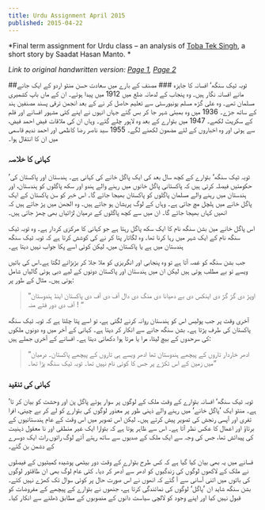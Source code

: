 ```yaml
---
title: Urdu Assignment April 2015
published: 2015-04-22
---
```


*Final term assignment for Urdu class – an analysis of <a href="http://en.wikipedia.org/wiki/Toba_Tek_Singh_%28short_story%29">Toba Tek Singh</a>, a short story by Saadat Hasan Manto. *

*Link to original handwritten version: [Page 1], [Page 2]*

[Page 1]:https://dl.dropboxusercontent.com/u/953/site_assets/urdu_diploma_apr2015_1.jpg
[Page 2]:https://dl.dropboxusercontent.com/u/953/site_assets/urdu_diploma_apr2015_2.jpg

<div lang="ur">
##ٹوبہ ٹیک سنگھ‘ افسانہ کا جایزہ
### مصنف کے بارے میں
سعادت حسن منٹو اردو کے ایک جانے مانے افسانہ نگار ہیں۔ وہ پنجاب کے لدھانہ ضلع میں  1912 میں پیدا ہوئے۔ ان کے ماں باپ کشمیری مسلمان تھے۔ وہ علی گڑھ مسلم یونیورسٹی سے تعلیم حاصل کر نے کے بعد انجمن ترقی پسند مصنفین ہند کے ساتھ جڑے۔ 1936 میں وہ بمبئی شہر جا کر بس گئے جہاں انہوں نے اپنے کئی مشہور افسانے اور فلم کے سکرپٹ لکھے۔ 1947 میں بٹوارے کے بعد وہ لاہور چلے گئے۔ وہاں ان کی ملاقات فیض احمد فیض، سید ناصر رضا كاظمی اور احمد ندیم قاسمی‎ سے ہوئی اور وہ اخباروں کے لئے مضمون لکھنے لگے۔ 1955 میں ان کا انتقال ہوا۔

### کہانی کا خلاصہ
’ٹوبہ ٹیک سنگھ‘  بٹوارے کے کچھ سال  بعد کی ایک پاگل خانے کی کہانی ہے۔ ہندستان اور پاکستان کی حکومتیں فیصلہ کرتی ہیں کہ پاکستانی پاگل خانوں میں رہنے والے ہندو اور سکھ پاگلوں کو ہندستان، اور ہندستان میں رہنے والے مسلمان پاگلوں کو پاکستان بھیجا جائے گا۔ اس خبر کو سن پاکستان کے ایک پاگل خانے میں ہلچل مچ جاتی ہے۔ وہاں کے لوگ پریشان ہو جاتے ہیں۔ وہ الجھن میں پڑ جاتے ہیں کہ انھیں کہاں بھیجا جائے گا۔ ان میں سے کچھ پاگلوں کے درمیان لڑائیاں بھی چھڑ جاتی ہیں۔

اس پاگل خانے مین بشن سنگھ نام کا ایک سکھ پاگل رہتا ہے جو کہانی کا مرکزی کردار ہے۔ وہ ٹوبہ ٹیک سنگھ نام کے ایک شہر میں رہا کرنا تھا۔ وہ لگاتار پتا کر نے کی کوشش کرتا ہے کہ ٹوبہ ٹیک سنگھ ہندستان میں ہے یا پاکستان میں، لیکن کوئی اسے پکا جواب نہیں دیتا ہے۔

جب  بشن سنگھ کو غصہ آتا ہے تو وہ پنجابی اور انگریزی کو ملا جلا کر بڑبڑانے لگتا ہے۔اس کی باتیں ویسے تو بے مطلب ہوتی ہیں لیکن ان میں ہندستان اور پاکستان دونوں کے لیے دبی ہوئی گالیاں شامل ہوتی ہیں۔ مثال کے طور پر:

> ”اوپڑ دی گڑ گڑ دی اینکس دی بے دھیانا دی منگ دی دال آف دی آف دی پاکستان اینڈ ہندوستان آف دی دور فٹے منہ ! “

آخری وقت پر جب پولیس اس کو ہندستان روانہ کرنے لگتی ہے، تو اسے پتا چلتا ہے کہ ٹوبہ ٹیک سنگھ پاکستان کی طرف پڑتا ہے۔  بشن سنگھ جانے سے انکار کر دیتا ہے۔ کہانی کے آخر میں وہ دونوں ملکوں کی سرحدوں کے بیچ  لیٹا، مرا یا مرتا ہوا دکھائی دیتا ہے۔ افسانے کے آخری جملے ہیں:

> ”ادھر خاردار تاروں کے پیچھے ہندوستان تھا ادھر ویسے ہی تاروں کے پیچھے پاکستان۔ درمیان میں زمین کے اس ٹکڑے پر جس کا کوئی نام نہیں تھا۔ ٹوبہ ٹیک سنگھ پڑا تھا۔“

### کہانی کی تنقید
’ٹوبہ ٹیک سنگھ‘ افسانہ بٹوارے کے وقت ملک کے لوگوں پر سوار ہوئے پاگل پن اور وحشت کو بیان کر تا ہے۔ منٹو ایک ’پاگل خانے‘ میں رہنے والے ذہنی طور پر معذور لوگوں کی بٹوارے کو لے کر بے چینی، افرا تفری اور آپسی رنجش کی تصویر پیش کرتے ہیں۔ لیکن اس تصویر میں اس وقت کے عام ہندستانیوں کے برتاؤ اور اعمال کا عکس نظر آتا ہے۔ اس سے ظاہر ہوتا ہے کہ بٹوارا ایک غیر منطقی اور نا معقول ذہنیت کی پیدائش تھا، جس کی وجہ سے ایک ملک کے صدیوں سے ساتھ رہتے آئے لوگ راتوں رات ایک دوسرے کے دشمن بن گئے۔

فسانے میں یہ بھی بیان کیا گیا ہے کہ کس طرح بٹوارے کے وقت دور بیٹھی پوشیدہ کمیٹیوں کے فیصلوں نے ملک کے لاکھوں لوگوں کی زندگیوں کو ادھر سے اُدھر کر دیا۔ کئی عام لوگ بھی ان طاقتور لوگوں کی باتوں میں اتنی آسانی سے آ گئے کہ انھوں نے اس صورت حال پر کوئی سوال تک کھڑے نہیں کئے۔ بشن سنگھ شاید ان ’پاگل‘ لوگوں کی نمائندگی کرتا ہے، جنھوں نے بٹوارے کے پیچھے کے مفروضات کو قبول نہیں کیا اور اپنے وجود کو لالچی سیاست دانوں کے منصوبوں کے مطابق ڈھلنے سے انکار کیا۔
</div>